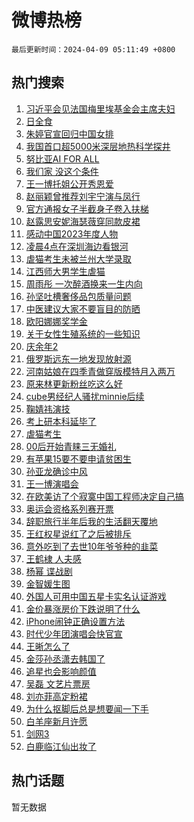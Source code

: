 # 微博热榜

`最后更新时间：2024-04-09 05:11:49 +0800`

## 热门搜索

1. [习近平会见法国梅里埃基金会主席夫妇](https://m.weibo.cn/search?containerid=100103type%3D1%26t%3D10%26q%3D%23%E4%B9%A0%E8%BF%91%E5%B9%B3%E4%BC%9A%E8%A7%81%E6%B3%95%E5%9B%BD%E6%A2%85%E9%87%8C%E5%9F%83%E5%9F%BA%E9%87%91%E4%BC%9A%E4%B8%BB%E5%B8%AD%E5%A4%AB%E5%A6%87%23&stream_entry_id=51&isnewpage=1&extparam=seat%3D1%26dgr%3D0%26pos%3D0%26stream_entry_id%3D51%26c_type%3D51%26q%3D%2523%25E4%25B9%25A0%25E8%25BF%2591%25E5%25B9%25B3%25E4%25BC%259A%25E8%25A7%2581%25E6%25B3%2595%25E5%259B%25BD%25E6%25A2%2585%25E9%2587%258C%25E5%259F%2583%25E5%259F%25BA%25E9%2587%2591%25E4%25BC%259A%25E4%25B8%25BB%25E5%25B8%25AD%25E5%25A4%25AB%25E5%25A6%2587%2523%26filter_type%3Drealtimehot%26cate%3D10103%26display_time%3D1712610708%26pre_seqid%3D171261070881393230934)
1. [日全食](https://m.weibo.cn/search?containerid=100103type%3D1%26t%3D10%26q%3D%E6%97%A5%E5%85%A8%E9%A3%9F&stream_entry_id=31&isnewpage=1&extparam=seat%3D1%26dgr%3D0%26flag%3D2%26c_type%3D31%26band_rank%3D1%26cate%3D5001%26realpos%3D1%26stream_entry_id%3D31%26lcate%3D5001%26q%3D%25E6%2597%25A5%25E5%2585%25A8%25E9%25A3%259F%26filter_type%3Drealtimehot%26pos%3D0%26display_time%3D1712610708%26pre_seqid%3D171261070881393230934)
1. [朱婷官宣回归中国女排](https://m.weibo.cn/search?containerid=100103type%3D1%26t%3D10%26q%3D%23%E6%9C%B1%E5%A9%B7%E5%AE%98%E5%AE%A3%E5%9B%9E%E5%BD%92%E4%B8%AD%E5%9B%BD%E5%A5%B3%E6%8E%92%23&stream_entry_id=31&isnewpage=1&extparam=seat%3D1%26dgr%3D0%26flag%3D16%26c_type%3D31%26band_rank%3D2%26cate%3D5001%26realpos%3D2%26stream_entry_id%3D31%26lcate%3D5001%26q%3D%2523%25E6%259C%25B1%25E5%25A9%25B7%25E5%25AE%2598%25E5%25AE%25A3%25E5%259B%259E%25E5%25BD%2592%25E4%25B8%25AD%25E5%259B%25BD%25E5%25A5%25B3%25E6%258E%2592%2523%26filter_type%3Drealtimehot%26pos%3D1%26display_time%3D1712610708%26pre_seqid%3D171261070881393230934)
1. [我国首口超5000米深层地热科学探井](https://m.weibo.cn/search?containerid=100103type%3D1%26t%3D10%26q%3D%23%E6%88%91%E5%9B%BD%E9%A6%96%E5%8F%A3%E8%B6%855000%E7%B1%B3%E6%B7%B1%E5%B1%82%E5%9C%B0%E7%83%AD%E7%A7%91%E5%AD%A6%E6%8E%A2%E4%BA%95%23&stream_entry_id=31&isnewpage=1&extparam=seat%3D1%26dgr%3D0%26flag%3D0%26c_type%3D31%26band_rank%3D3%26cate%3D5001%26realpos%3D3%26stream_entry_id%3D31%26lcate%3D5001%26q%3D%2523%25E6%2588%2591%25E5%259B%25BD%25E9%25A6%2596%25E5%258F%25A3%25E8%25B6%25855000%25E7%25B1%25B3%25E6%25B7%25B1%25E5%25B1%2582%25E5%259C%25B0%25E7%2583%25AD%25E7%25A7%2591%25E5%25AD%25A6%25E6%258E%25A2%25E4%25BA%2595%2523%26filter_type%3Drealtimehot%26pos%3D2%26display_time%3D1712610708%26pre_seqid%3D171261070881393230934)
1. [努比亚AI FOR ALL](https://m.weibo.cn/search?containerid=100103type%3D1%26t%3D10%26q%3D%23%E5%8A%AA%E6%AF%94%E4%BA%9AAI+FOR+ALL%23&stream_entry_id=31&isnewpage=1&extparam=seat%3D1%26dgr%3D0%26adid%3D230282%26c_type%3D31%26band_rank%3D4%26filter_type%3Drealtimehot%26cate%3D5001%26is_ad_pos%3D1%26stream_entry_id%3D31%26lcate%3D5001%26q%3D%2523%25E5%258A%25AA%25E6%25AF%2594%25E4%25BA%259AAI%2520FOR%2520ALL%2523%26topic_ad%3D1%26pos%3D3%26display_time%3D1712610708%26pre_seqid%3D171261070881393230934)
1. [我们家 没这个条件](https://m.weibo.cn/search?containerid=100103type%3D1%26t%3D10%26q%3D%E6%88%91%E4%BB%AC%E5%AE%B6+%E6%B2%A1%E8%BF%99%E4%B8%AA%E6%9D%A1%E4%BB%B6&stream_entry_id=31&isnewpage=1&extparam=seat%3D1%26dgr%3D0%26flag%3D2%26c_type%3D31%26band_rank%3D4%26cate%3D5001%26realpos%3D4%26stream_entry_id%3D31%26lcate%3D5001%26q%3D%25E6%2588%2591%25E4%25BB%25AC%25E5%25AE%25B6%2520%25E6%25B2%25A1%25E8%25BF%2599%25E4%25B8%25AA%25E6%259D%25A1%25E4%25BB%25B6%26filter_type%3Drealtimehot%26pos%3D4%26display_time%3D1712610708%26pre_seqid%3D171261070881393230934)
1. [王一博托姐公开秀恩爱](https://m.weibo.cn/search?containerid=100103type%3D1%26t%3D10%26q%3D%23%E7%8E%8B%E4%B8%80%E5%8D%9A%E6%89%98%E5%A7%90%E5%85%AC%E5%BC%80%E7%A7%80%E6%81%A9%E7%88%B1%23&stream_entry_id=31&isnewpage=1&extparam=seat%3D1%26dgr%3D0%26flag%3D2%26c_type%3D31%26band_rank%3D5%26cate%3D5001%26realpos%3D5%26stream_entry_id%3D31%26lcate%3D5001%26q%3D%2523%25E7%258E%258B%25E4%25B8%2580%25E5%258D%259A%25E6%2589%2598%25E5%25A7%2590%25E5%2585%25AC%25E5%25BC%2580%25E7%25A7%2580%25E6%2581%25A9%25E7%2588%25B1%2523%26filter_type%3Drealtimehot%26pos%3D5%26display_time%3D1712610708%26pre_seqid%3D171261070881393230934)
1. [赵丽颖曾推荐刘宇宁演与凤行](https://m.weibo.cn/search?containerid=100103type%3D1%26t%3D10%26q%3D%23%E8%B5%B5%E4%B8%BD%E9%A2%96%E6%9B%BE%E6%8E%A8%E8%8D%90%E5%88%98%E5%AE%87%E5%AE%81%E6%BC%94%E4%B8%8E%E5%87%A4%E8%A1%8C%23&stream_entry_id=31&isnewpage=1&extparam=seat%3D1%26dgr%3D0%26flag%3D16%26c_type%3D31%26band_rank%3D6%26cate%3D5001%26realpos%3D6%26stream_entry_id%3D31%26lcate%3D5001%26q%3D%2523%25E8%25B5%25B5%25E4%25B8%25BD%25E9%25A2%2596%25E6%259B%25BE%25E6%258E%25A8%25E8%258D%2590%25E5%2588%2598%25E5%25AE%2587%25E5%25AE%2581%25E6%25BC%2594%25E4%25B8%258E%25E5%2587%25A4%25E8%25A1%258C%2523%26filter_type%3Drealtimehot%26pos%3D6%26display_time%3D1712610708%26pre_seqid%3D171261070881393230934)
1. [官方通报女子半截身子卷入扶梯](https://m.weibo.cn/search?containerid=100103type%3D1%26t%3D10%26q%3D%23%E5%AE%98%E6%96%B9%E9%80%9A%E6%8A%A5%E5%A5%B3%E5%AD%90%E5%8D%8A%E6%88%AA%E8%BA%AB%E5%AD%90%E5%8D%B7%E5%85%A5%E6%89%B6%E6%A2%AF%23&stream_entry_id=31&isnewpage=1&extparam=seat%3D1%26dgr%3D0%26flag%3D2%26c_type%3D31%26band_rank%3D7%26cate%3D5001%26realpos%3D7%26stream_entry_id%3D31%26lcate%3D5001%26q%3D%2523%25E5%25AE%2598%25E6%2596%25B9%25E9%2580%259A%25E6%258A%25A5%25E5%25A5%25B3%25E5%25AD%2590%25E5%258D%258A%25E6%2588%25AA%25E8%25BA%25AB%25E5%25AD%2590%25E5%258D%25B7%25E5%2585%25A5%25E6%2589%25B6%25E6%25A2%25AF%2523%26filter_type%3Drealtimehot%26pos%3D7%26display_time%3D1712610708%26pre_seqid%3D171261070881393230934)
1. [赵露思安妮海瑟薇穿同款皮裙](https://m.weibo.cn/search?containerid=100103type%3D1%26t%3D10%26q%3D%23%E8%B5%B5%E9%9C%B2%E6%80%9D%E5%AE%89%E5%A6%AE%E6%B5%B7%E7%91%9F%E8%96%87%E7%A9%BF%E5%90%8C%E6%AC%BE%E7%9A%AE%E8%A3%99%23&stream_entry_id=31&isnewpage=1&extparam=seat%3D1%26dgr%3D0%26flag%3D2%26c_type%3D31%26band_rank%3D8%26cate%3D5001%26realpos%3D8%26stream_entry_id%3D31%26lcate%3D5001%26q%3D%2523%25E8%25B5%25B5%25E9%259C%25B2%25E6%2580%259D%25E5%25AE%2589%25E5%25A6%25AE%25E6%25B5%25B7%25E7%2591%259F%25E8%2596%2587%25E7%25A9%25BF%25E5%2590%258C%25E6%25AC%25BE%25E7%259A%25AE%25E8%25A3%2599%2523%26filter_type%3Drealtimehot%26pos%3D8%26display_time%3D1712610708%26pre_seqid%3D171261070881393230934)
1. [感动中国2023年度人物](https://m.weibo.cn/search?containerid=100103type%3D1%26t%3D10%26q%3D%23%E6%84%9F%E5%8A%A8%E4%B8%AD%E5%9B%BD2023%E5%B9%B4%E5%BA%A6%E4%BA%BA%E7%89%A9%23&stream_entry_id=31&isnewpage=1&extparam=seat%3D1%26dgr%3D0%26flag%3D0%26c_type%3D31%26band_rank%3D9%26cate%3D5001%26realpos%3D9%26stream_entry_id%3D31%26lcate%3D5001%26q%3D%2523%25E6%2584%259F%25E5%258A%25A8%25E4%25B8%25AD%25E5%259B%25BD2023%25E5%25B9%25B4%25E5%25BA%25A6%25E4%25BA%25BA%25E7%2589%25A9%2523%26filter_type%3Drealtimehot%26pos%3D9%26display_time%3D1712610708%26pre_seqid%3D171261070881393230934)
1. [凌晨4点在深圳海边看银河](https://m.weibo.cn/search?containerid=100103type%3D1%26t%3D10%26q%3D%23%E5%87%8C%E6%99%A84%E7%82%B9%E5%9C%A8%E6%B7%B1%E5%9C%B3%E6%B5%B7%E8%BE%B9%E7%9C%8B%E9%93%B6%E6%B2%B3%23&stream_entry_id=31&isnewpage=1&extparam=seat%3D1%26dgr%3D0%26flag%3D32768%26c_type%3D31%26band_rank%3D10%26cate%3D5001%26realpos%3D10%26stream_entry_id%3D31%26lcate%3D5001%26q%3D%2523%25E5%2587%258C%25E6%2599%25A84%25E7%2582%25B9%25E5%259C%25A8%25E6%25B7%25B1%25E5%259C%25B3%25E6%25B5%25B7%25E8%25BE%25B9%25E7%259C%258B%25E9%2593%25B6%25E6%25B2%25B3%2523%26filter_type%3Drealtimehot%26pos%3D10%26display_time%3D1712610708%26pre_seqid%3D171261070881393230934)
1. [虐猫考生未被兰州大学录取](https://m.weibo.cn/search?containerid=100103type%3D1%26t%3D10%26q%3D%23%E8%99%90%E7%8C%AB%E8%80%83%E7%94%9F%E6%9C%AA%E8%A2%AB%E5%85%B0%E5%B7%9E%E5%A4%A7%E5%AD%A6%E5%BD%95%E5%8F%96%23&stream_entry_id=31&isnewpage=1&extparam=seat%3D1%26dgr%3D0%26flag%3D2%26c_type%3D31%26band_rank%3D11%26cate%3D5001%26realpos%3D11%26stream_entry_id%3D31%26lcate%3D5001%26q%3D%2523%25E8%2599%2590%25E7%258C%25AB%25E8%2580%2583%25E7%2594%259F%25E6%259C%25AA%25E8%25A2%25AB%25E5%2585%25B0%25E5%25B7%259E%25E5%25A4%25A7%25E5%25AD%25A6%25E5%25BD%2595%25E5%258F%2596%2523%26filter_type%3Drealtimehot%26pos%3D11%26display_time%3D1712610708%26pre_seqid%3D171261070881393230934)
1. [江西师大男学生虐猫](https://m.weibo.cn/search?containerid=100103type%3D1%26t%3D10%26q%3D%23%E6%B1%9F%E8%A5%BF%E5%B8%88%E5%A4%A7%E7%94%B7%E5%AD%A6%E7%94%9F%E8%99%90%E7%8C%AB%23&stream_entry_id=31&isnewpage=1&extparam=seat%3D1%26dgr%3D0%26flag%3D2%26c_type%3D31%26band_rank%3D12%26cate%3D5001%26realpos%3D12%26stream_entry_id%3D31%26lcate%3D5001%26q%3D%2523%25E6%25B1%259F%25E8%25A5%25BF%25E5%25B8%2588%25E5%25A4%25A7%25E7%2594%25B7%25E5%25AD%25A6%25E7%2594%259F%25E8%2599%2590%25E7%258C%25AB%2523%26filter_type%3Drealtimehot%26pos%3D12%26display_time%3D1712610708%26pre_seqid%3D171261070881393230934)
1. [周雨彤 一次醉酒换来一生内向](https://m.weibo.cn/search?containerid=100103type%3D1%26t%3D10%26q%3D%E5%91%A8%E9%9B%A8%E5%BD%A4+%E4%B8%80%E6%AC%A1%E9%86%89%E9%85%92%E6%8D%A2%E6%9D%A5%E4%B8%80%E7%94%9F%E5%86%85%E5%90%91&stream_entry_id=31&isnewpage=1&extparam=seat%3D1%26dgr%3D0%26flag%3D2%26c_type%3D31%26band_rank%3D13%26cate%3D5001%26realpos%3D13%26stream_entry_id%3D31%26lcate%3D5001%26q%3D%25E5%2591%25A8%25E9%259B%25A8%25E5%25BD%25A4%2520%25E4%25B8%2580%25E6%25AC%25A1%25E9%2586%2589%25E9%2585%2592%25E6%258D%25A2%25E6%259D%25A5%25E4%25B8%2580%25E7%2594%259F%25E5%2586%2585%25E5%2590%2591%26filter_type%3Drealtimehot%26pos%3D13%26display_time%3D1712610708%26pre_seqid%3D171261070881393230934)
1. [孙坚吐槽奢侈品包质量问题](https://m.weibo.cn/search?containerid=100103type%3D1%26t%3D10%26q%3D%23%E5%AD%99%E5%9D%9A%E5%90%90%E6%A7%BD%E5%A5%A2%E4%BE%88%E5%93%81%E5%8C%85%E8%B4%A8%E9%87%8F%E9%97%AE%E9%A2%98%23&stream_entry_id=31&isnewpage=1&extparam=seat%3D1%26dgr%3D0%26flag%3D2%26c_type%3D31%26band_rank%3D14%26cate%3D5001%26realpos%3D14%26stream_entry_id%3D31%26lcate%3D5001%26q%3D%2523%25E5%25AD%2599%25E5%259D%259A%25E5%2590%2590%25E6%25A7%25BD%25E5%25A5%25A2%25E4%25BE%2588%25E5%2593%2581%25E5%258C%2585%25E8%25B4%25A8%25E9%2587%258F%25E9%2597%25AE%25E9%25A2%2598%2523%26filter_type%3Drealtimehot%26pos%3D14%26display_time%3D1712610708%26pre_seqid%3D171261070881393230934)
1. [中医建议大家不要盲目的防晒](https://m.weibo.cn/search?containerid=100103type%3D1%26t%3D10%26q%3D%23%E4%B8%AD%E5%8C%BB%E5%BB%BA%E8%AE%AE%E5%A4%A7%E5%AE%B6%E4%B8%8D%E8%A6%81%E7%9B%B2%E7%9B%AE%E7%9A%84%E9%98%B2%E6%99%92%23&stream_entry_id=31&isnewpage=1&extparam=seat%3D1%26dgr%3D0%26flag%3D2%26c_type%3D31%26band_rank%3D15%26cate%3D5001%26realpos%3D15%26stream_entry_id%3D31%26lcate%3D5001%26q%3D%2523%25E4%25B8%25AD%25E5%258C%25BB%25E5%25BB%25BA%25E8%25AE%25AE%25E5%25A4%25A7%25E5%25AE%25B6%25E4%25B8%258D%25E8%25A6%2581%25E7%259B%25B2%25E7%259B%25AE%25E7%259A%2584%25E9%2598%25B2%25E6%2599%2592%2523%26filter_type%3Drealtimehot%26pos%3D15%26display_time%3D1712610708%26pre_seqid%3D171261070881393230934)
1. [欧阳娜娜奖学金](https://m.weibo.cn/search?containerid=100103type%3D1%26t%3D10%26q%3D%E6%AC%A7%E9%98%B3%E5%A8%9C%E5%A8%9C%E5%A5%96%E5%AD%A6%E9%87%91&stream_entry_id=31&isnewpage=1&extparam=seat%3D1%26dgr%3D0%26flag%3D2%26c_type%3D31%26band_rank%3D16%26cate%3D5001%26realpos%3D16%26stream_entry_id%3D31%26lcate%3D5001%26q%3D%25E6%25AC%25A7%25E9%2598%25B3%25E5%25A8%259C%25E5%25A8%259C%25E5%25A5%2596%25E5%25AD%25A6%25E9%2587%2591%26filter_type%3Drealtimehot%26pos%3D16%26display_time%3D1712610708%26pre_seqid%3D171261070881393230934)
1. [关于女性生殖系统的一些知识](https://m.weibo.cn/search?containerid=100103type%3D1%26t%3D10%26q%3D%E5%85%B3%E4%BA%8E%E5%A5%B3%E6%80%A7%E7%94%9F%E6%AE%96%E7%B3%BB%E7%BB%9F%E7%9A%84%E4%B8%80%E4%BA%9B%E7%9F%A5%E8%AF%86&stream_entry_id=31&isnewpage=1&extparam=seat%3D1%26dgr%3D0%26flag%3D2%26c_type%3D31%26band_rank%3D17%26cate%3D5001%26realpos%3D17%26stream_entry_id%3D31%26lcate%3D5001%26q%3D%25E5%2585%25B3%25E4%25BA%258E%25E5%25A5%25B3%25E6%2580%25A7%25E7%2594%259F%25E6%25AE%2596%25E7%25B3%25BB%25E7%25BB%259F%25E7%259A%2584%25E4%25B8%2580%25E4%25BA%259B%25E7%259F%25A5%25E8%25AF%2586%26filter_type%3Drealtimehot%26pos%3D17%26display_time%3D1712610708%26pre_seqid%3D171261070881393230934)
1. [庆余年2](https://m.weibo.cn/search?containerid=100103type%3D1%26t%3D10%26q%3D%E5%BA%86%E4%BD%99%E5%B9%B42&stream_entry_id=31&isnewpage=1&extparam=seat%3D1%26dgr%3D0%26flag%3D2%26c_type%3D31%26band_rank%3D18%26cate%3D5001%26realpos%3D18%26stream_entry_id%3D31%26lcate%3D5001%26q%3D%25E5%25BA%2586%25E4%25BD%2599%25E5%25B9%25B42%26filter_type%3Drealtimehot%26pos%3D18%26display_time%3D1712610708%26pre_seqid%3D171261070881393230934)
1. [俄罗斯远东一地发现放射源](https://m.weibo.cn/search?containerid=100103type%3D1%26t%3D10%26q%3D%23%E4%BF%84%E7%BD%97%E6%96%AF%E8%BF%9C%E4%B8%9C%E4%B8%80%E5%9C%B0%E5%8F%91%E7%8E%B0%E6%94%BE%E5%B0%84%E6%BA%90%23&stream_entry_id=31&isnewpage=1&extparam=seat%3D1%26dgr%3D0%26flag%3D0%26c_type%3D31%26band_rank%3D19%26cate%3D5001%26realpos%3D19%26stream_entry_id%3D31%26lcate%3D5001%26q%3D%2523%25E4%25BF%2584%25E7%25BD%2597%25E6%2596%25AF%25E8%25BF%259C%25E4%25B8%259C%25E4%25B8%2580%25E5%259C%25B0%25E5%258F%2591%25E7%258E%25B0%25E6%2594%25BE%25E5%25B0%2584%25E6%25BA%2590%2523%26filter_type%3Drealtimehot%26pos%3D19%26display_time%3D1712610708%26pre_seqid%3D171261070881393230934)
1. [河南姑娘在四季青做穿版模特月入两万](https://m.weibo.cn/search?containerid=100103type%3D1%26t%3D10%26q%3D%23%E6%B2%B3%E5%8D%97%E5%A7%91%E5%A8%98%E5%9C%A8%E5%9B%9B%E5%AD%A3%E9%9D%92%E5%81%9A%E7%A9%BF%E7%89%88%E6%A8%A1%E7%89%B9%E6%9C%88%E5%85%A5%E4%B8%A4%E4%B8%87%23&stream_entry_id=31&isnewpage=1&extparam=seat%3D1%26dgr%3D0%26flag%3D2%26c_type%3D31%26band_rank%3D20%26cate%3D5001%26realpos%3D20%26stream_entry_id%3D31%26lcate%3D5001%26q%3D%2523%25E6%25B2%25B3%25E5%258D%2597%25E5%25A7%2591%25E5%25A8%2598%25E5%259C%25A8%25E5%259B%259B%25E5%25AD%25A3%25E9%259D%2592%25E5%2581%259A%25E7%25A9%25BF%25E7%2589%2588%25E6%25A8%25A1%25E7%2589%25B9%25E6%259C%2588%25E5%2585%25A5%25E4%25B8%25A4%25E4%25B8%2587%2523%26filter_type%3Drealtimehot%26pos%3D20%26display_time%3D1712610708%26pre_seqid%3D171261070881393230934)
1. [原来林更新粉丝吃这么好](https://m.weibo.cn/search?containerid=100103type%3D1%26t%3D10%26q%3D%23%E5%8E%9F%E6%9D%A5%E6%9E%97%E6%9B%B4%E6%96%B0%E7%B2%89%E4%B8%9D%E5%90%83%E8%BF%99%E4%B9%88%E5%A5%BD%23&stream_entry_id=31&isnewpage=1&extparam=seat%3D1%26dgr%3D0%26flag%3D2%26c_type%3D31%26band_rank%3D21%26cate%3D5001%26realpos%3D21%26stream_entry_id%3D31%26lcate%3D5001%26q%3D%2523%25E5%258E%259F%25E6%259D%25A5%25E6%259E%2597%25E6%259B%25B4%25E6%2596%25B0%25E7%25B2%2589%25E4%25B8%259D%25E5%2590%2583%25E8%25BF%2599%25E4%25B9%2588%25E5%25A5%25BD%2523%26filter_type%3Drealtimehot%26pos%3D21%26display_time%3D1712610708%26pre_seqid%3D171261070881393230934)
1. [cube男经纪人骚扰minnie后续](https://m.weibo.cn/search?containerid=100103type%3D1%26t%3D10%26q%3D%23cube%E7%94%B7%E7%BB%8F%E7%BA%AA%E4%BA%BA%E9%AA%9A%E6%89%B0minnie%E5%90%8E%E7%BB%AD%23&stream_entry_id=31&isnewpage=1&extparam=seat%3D1%26dgr%3D0%26flag%3D0%26c_type%3D31%26band_rank%3D22%26cate%3D5001%26realpos%3D22%26stream_entry_id%3D31%26lcate%3D5001%26q%3D%2523cube%25E7%2594%25B7%25E7%25BB%258F%25E7%25BA%25AA%25E4%25BA%25BA%25E9%25AA%259A%25E6%2589%25B0minnie%25E5%2590%258E%25E7%25BB%25AD%2523%26filter_type%3Drealtimehot%26pos%3D22%26display_time%3D1712610708%26pre_seqid%3D171261070881393230934)
1. [鞠婧祎演技](https://m.weibo.cn/search?containerid=100103type%3D1%26t%3D10%26q%3D%E9%9E%A0%E5%A9%A7%E7%A5%8E%E6%BC%94%E6%8A%80&stream_entry_id=31&isnewpage=1&extparam=seat%3D1%26dgr%3D0%26flag%3D0%26c_type%3D31%26band_rank%3D23%26cate%3D5001%26realpos%3D23%26stream_entry_id%3D31%26lcate%3D5001%26q%3D%25E9%259E%25A0%25E5%25A9%25A7%25E7%25A5%258E%25E6%25BC%2594%25E6%258A%2580%26filter_type%3Drealtimehot%26pos%3D23%26display_time%3D1712610708%26pre_seqid%3D171261070881393230934)
1. [考上研本科延毕了](https://m.weibo.cn/search?containerid=100103type%3D1%26t%3D10%26q%3D%23%E8%80%83%E4%B8%8A%E7%A0%94%E6%9C%AC%E7%A7%91%E5%BB%B6%E6%AF%95%E4%BA%86%23&stream_entry_id=31&isnewpage=1&extparam=seat%3D1%26dgr%3D0%26flag%3D0%26c_type%3D31%26band_rank%3D24%26cate%3D5001%26realpos%3D24%26stream_entry_id%3D31%26lcate%3D5001%26q%3D%2523%25E8%2580%2583%25E4%25B8%258A%25E7%25A0%2594%25E6%259C%25AC%25E7%25A7%2591%25E5%25BB%25B6%25E6%25AF%2595%25E4%25BA%2586%2523%26filter_type%3Drealtimehot%26pos%3D24%26display_time%3D1712610708%26pre_seqid%3D171261070881393230934)
1. [虐猫考生](https://m.weibo.cn/search?containerid=100103type%3D1%26t%3D10%26q%3D%E8%99%90%E7%8C%AB%E8%80%83%E7%94%9F&stream_entry_id=31&isnewpage=1&extparam=seat%3D1%26dgr%3D0%26flag%3D0%26c_type%3D31%26band_rank%3D25%26cate%3D5001%26realpos%3D25%26stream_entry_id%3D31%26lcate%3D5001%26q%3D%25E8%2599%2590%25E7%258C%25AB%25E8%2580%2583%25E7%2594%259F%26filter_type%3Drealtimehot%26pos%3D25%26display_time%3D1712610708%26pre_seqid%3D171261070881393230934)
1. [00后开始青睐三无婚礼](https://m.weibo.cn/search?containerid=100103type%3D1%26t%3D10%26q%3D%2300%E5%90%8E%E5%BC%80%E5%A7%8B%E9%9D%92%E7%9D%90%E4%B8%89%E6%97%A0%E5%A9%9A%E7%A4%BC%23&stream_entry_id=31&isnewpage=1&extparam=seat%3D1%26dgr%3D0%26flag%3D32768%26c_type%3D31%26band_rank%3D26%26cate%3D5001%26realpos%3D26%26stream_entry_id%3D31%26lcate%3D5001%26q%3D%252300%25E5%2590%258E%25E5%25BC%2580%25E5%25A7%258B%25E9%259D%2592%25E7%259D%2590%25E4%25B8%2589%25E6%2597%25A0%25E5%25A9%259A%25E7%25A4%25BC%2523%26filter_type%3Drealtimehot%26pos%3D26%26display_time%3D1712610708%26pre_seqid%3D171261070881393230934)
1. [有苹果15要不要申请贫困生](https://m.weibo.cn/search?containerid=100103type%3D1%26t%3D10%26q%3D%23%E6%9C%89%E8%8B%B9%E6%9E%9C15%E8%A6%81%E4%B8%8D%E8%A6%81%E7%94%B3%E8%AF%B7%E8%B4%AB%E5%9B%B0%E7%94%9F%23&stream_entry_id=31&isnewpage=1&extparam=seat%3D1%26dgr%3D0%26flag%3D0%26c_type%3D31%26band_rank%3D27%26cate%3D5001%26realpos%3D27%26stream_entry_id%3D31%26lcate%3D5001%26q%3D%2523%25E6%259C%2589%25E8%258B%25B9%25E6%259E%259C15%25E8%25A6%2581%25E4%25B8%258D%25E8%25A6%2581%25E7%2594%25B3%25E8%25AF%25B7%25E8%25B4%25AB%25E5%259B%25B0%25E7%2594%259F%2523%26filter_type%3Drealtimehot%26pos%3D27%26display_time%3D1712610708%26pre_seqid%3D171261070881393230934)
1. [孙亚龙确诊中风](https://m.weibo.cn/search?containerid=100103type%3D1%26t%3D10%26q%3D%23%E5%AD%99%E4%BA%9A%E9%BE%99%E7%A1%AE%E8%AF%8A%E4%B8%AD%E9%A3%8E%23&stream_entry_id=31&isnewpage=1&extparam=seat%3D1%26dgr%3D0%26flag%3D0%26c_type%3D31%26band_rank%3D28%26cate%3D5001%26realpos%3D28%26stream_entry_id%3D31%26lcate%3D5001%26q%3D%2523%25E5%25AD%2599%25E4%25BA%259A%25E9%25BE%2599%25E7%25A1%25AE%25E8%25AF%258A%25E4%25B8%25AD%25E9%25A3%258E%2523%26filter_type%3Drealtimehot%26pos%3D28%26display_time%3D1712610708%26pre_seqid%3D171261070881393230934)
1. [王一博演唱会](https://m.weibo.cn/search?containerid=100103type%3D1%26t%3D10%26q%3D%E7%8E%8B%E4%B8%80%E5%8D%9A%E6%BC%94%E5%94%B1%E4%BC%9A&stream_entry_id=31&isnewpage=1&extparam=seat%3D1%26dgr%3D0%26flag%3D0%26c_type%3D31%26band_rank%3D29%26cate%3D5001%26realpos%3D29%26stream_entry_id%3D31%26lcate%3D5001%26q%3D%25E7%258E%258B%25E4%25B8%2580%25E5%258D%259A%25E6%25BC%2594%25E5%2594%25B1%25E4%25BC%259A%26filter_type%3Drealtimehot%26pos%3D29%26display_time%3D1712610708%26pre_seqid%3D171261070881393230934)
1. [在欧美访了个寂寞中国工程师决定自己搞](https://m.weibo.cn/search?containerid=100103type%3D1%26t%3D10%26q%3D%23%E5%9C%A8%E6%AC%A7%E7%BE%8E%E8%AE%BF%E4%BA%86%E4%B8%AA%E5%AF%82%E5%AF%9E%E4%B8%AD%E5%9B%BD%E5%B7%A5%E7%A8%8B%E5%B8%88%E5%86%B3%E5%AE%9A%E8%87%AA%E5%B7%B1%E6%90%9E%23&stream_entry_id=31&isnewpage=1&extparam=seat%3D1%26dgr%3D0%26flag%3D32768%26c_type%3D31%26band_rank%3D30%26cate%3D5001%26realpos%3D30%26stream_entry_id%3D31%26lcate%3D5001%26q%3D%2523%25E5%259C%25A8%25E6%25AC%25A7%25E7%25BE%258E%25E8%25AE%25BF%25E4%25BA%2586%25E4%25B8%25AA%25E5%25AF%2582%25E5%25AF%259E%25E4%25B8%25AD%25E5%259B%25BD%25E5%25B7%25A5%25E7%25A8%258B%25E5%25B8%2588%25E5%2586%25B3%25E5%25AE%259A%25E8%2587%25AA%25E5%25B7%25B1%25E6%2590%259E%2523%26filter_type%3Drealtimehot%26pos%3D30%26display_time%3D1712610708%26pre_seqid%3D171261070881393230934)
1. [奥运会资格系列赛开票](https://m.weibo.cn/search?containerid=100103type%3D1%26t%3D10%26q%3D%23%E5%A5%A5%E8%BF%90%E4%BC%9A%E8%B5%84%E6%A0%BC%E7%B3%BB%E5%88%97%E8%B5%9B%E5%BC%80%E7%A5%A8%23&stream_entry_id=31&isnewpage=1&extparam=seat%3D1%26dgr%3D0%26flag%3D0%26c_type%3D31%26band_rank%3D31%26cate%3D5001%26realpos%3D31%26stream_entry_id%3D31%26lcate%3D5001%26q%3D%2523%25E5%25A5%25A5%25E8%25BF%2590%25E4%25BC%259A%25E8%25B5%2584%25E6%25A0%25BC%25E7%25B3%25BB%25E5%2588%2597%25E8%25B5%259B%25E5%25BC%2580%25E7%25A5%25A8%2523%26filter_type%3Drealtimehot%26pos%3D31%26display_time%3D1712610708%26pre_seqid%3D171261070881393230934)
1. [辞职旅行半年后我的生活翻天覆地](https://m.weibo.cn/search?containerid=100103type%3D1%26t%3D10%26q%3D%23%E8%BE%9E%E8%81%8C%E6%97%85%E8%A1%8C%E5%8D%8A%E5%B9%B4%E5%90%8E%E6%88%91%E7%9A%84%E7%94%9F%E6%B4%BB%E7%BF%BB%E5%A4%A9%E8%A6%86%E5%9C%B0%23&stream_entry_id=31&isnewpage=1&extparam=seat%3D1%26dgr%3D0%26flag%3D0%26c_type%3D31%26band_rank%3D32%26cate%3D5001%26realpos%3D32%26stream_entry_id%3D31%26lcate%3D5001%26q%3D%2523%25E8%25BE%259E%25E8%2581%258C%25E6%2597%2585%25E8%25A1%258C%25E5%258D%258A%25E5%25B9%25B4%25E5%2590%258E%25E6%2588%2591%25E7%259A%2584%25E7%2594%259F%25E6%25B4%25BB%25E7%25BF%25BB%25E5%25A4%25A9%25E8%25A6%2586%25E5%259C%25B0%2523%26filter_type%3Drealtimehot%26pos%3D32%26display_time%3D1712610708%26pre_seqid%3D171261070881393230934)
1. [王红权星说红了之后被排斥](https://m.weibo.cn/search?containerid=100103type%3D1%26t%3D10%26q%3D%23%E7%8E%8B%E7%BA%A2%E6%9D%83%E6%98%9F%E8%AF%B4%E7%BA%A2%E4%BA%86%E4%B9%8B%E5%90%8E%E8%A2%AB%E6%8E%92%E6%96%A5%23&stream_entry_id=31&isnewpage=1&extparam=seat%3D1%26dgr%3D0%26flag%3D0%26c_type%3D31%26band_rank%3D33%26cate%3D5001%26realpos%3D33%26stream_entry_id%3D31%26lcate%3D5001%26q%3D%2523%25E7%258E%258B%25E7%25BA%25A2%25E6%259D%2583%25E6%2598%259F%25E8%25AF%25B4%25E7%25BA%25A2%25E4%25BA%2586%25E4%25B9%258B%25E5%2590%258E%25E8%25A2%25AB%25E6%258E%2592%25E6%2596%25A5%2523%26filter_type%3Drealtimehot%26pos%3D33%26display_time%3D1712610708%26pre_seqid%3D171261070881393230934)
1. [意外吃到了去世10年爷爷种的韭菜](https://m.weibo.cn/search?containerid=100103type%3D1%26t%3D10%26q%3D%23%E6%84%8F%E5%A4%96%E5%90%83%E5%88%B0%E4%BA%86%E5%8E%BB%E4%B8%9610%E5%B9%B4%E7%88%B7%E7%88%B7%E7%A7%8D%E7%9A%84%E9%9F%AD%E8%8F%9C%23&stream_entry_id=31&isnewpage=1&extparam=seat%3D1%26dgr%3D0%26flag%3D0%26c_type%3D31%26band_rank%3D34%26cate%3D5001%26realpos%3D34%26stream_entry_id%3D31%26lcate%3D5001%26q%3D%2523%25E6%2584%258F%25E5%25A4%2596%25E5%2590%2583%25E5%2588%25B0%25E4%25BA%2586%25E5%258E%25BB%25E4%25B8%259610%25E5%25B9%25B4%25E7%2588%25B7%25E7%2588%25B7%25E7%25A7%258D%25E7%259A%2584%25E9%259F%25AD%25E8%258F%259C%2523%26filter_type%3Drealtimehot%26pos%3D34%26display_time%3D1712610708%26pre_seqid%3D171261070881393230934)
1. [王鹤棣 人夫感](https://m.weibo.cn/search?containerid=100103type%3D1%26t%3D10%26q%3D%E7%8E%8B%E9%B9%A4%E6%A3%A3+%E4%BA%BA%E5%A4%AB%E6%84%9F&stream_entry_id=31&isnewpage=1&extparam=seat%3D1%26dgr%3D0%26flag%3D0%26c_type%3D31%26band_rank%3D35%26cate%3D5001%26realpos%3D35%26stream_entry_id%3D31%26lcate%3D5001%26q%3D%25E7%258E%258B%25E9%25B9%25A4%25E6%25A3%25A3%2520%25E4%25BA%25BA%25E5%25A4%25AB%25E6%2584%259F%26filter_type%3Drealtimehot%26pos%3D35%26display_time%3D1712610708%26pre_seqid%3D171261070881393230934)
1. [杨幂 谍战剧](https://m.weibo.cn/search?containerid=100103type%3D1%26t%3D10%26q%3D%E6%9D%A8%E5%B9%82+%E8%B0%8D%E6%88%98%E5%89%A7&stream_entry_id=31&isnewpage=1&extparam=seat%3D1%26dgr%3D0%26flag%3D0%26c_type%3D31%26band_rank%3D36%26cate%3D5001%26realpos%3D36%26stream_entry_id%3D31%26lcate%3D5001%26q%3D%25E6%259D%25A8%25E5%25B9%2582%2520%25E8%25B0%258D%25E6%2588%2598%25E5%2589%25A7%26filter_type%3Drealtimehot%26pos%3D36%26display_time%3D1712610708%26pre_seqid%3D171261070881393230934)
1. [金智媛生图](https://m.weibo.cn/search?containerid=100103type%3D1%26t%3D10%26q%3D%E9%87%91%E6%99%BA%E5%AA%9B%E7%94%9F%E5%9B%BE&stream_entry_id=31&isnewpage=1&extparam=seat%3D1%26dgr%3D0%26flag%3D0%26c_type%3D31%26band_rank%3D37%26cate%3D5001%26realpos%3D37%26stream_entry_id%3D31%26lcate%3D5001%26q%3D%25E9%2587%2591%25E6%2599%25BA%25E5%25AA%259B%25E7%2594%259F%25E5%259B%25BE%26filter_type%3Drealtimehot%26pos%3D37%26display_time%3D1712610708%26pre_seqid%3D171261070881393230934)
1. [外国人可用中国五星卡实名认证游戏](https://m.weibo.cn/search?containerid=100103type%3D1%26t%3D10%26q%3D%23%E5%A4%96%E5%9B%BD%E4%BA%BA%E5%8F%AF%E7%94%A8%E4%B8%AD%E5%9B%BD%E4%BA%94%E6%98%9F%E5%8D%A1%E5%AE%9E%E5%90%8D%E8%AE%A4%E8%AF%81%E6%B8%B8%E6%88%8F%23&stream_entry_id=31&isnewpage=1&extparam=seat%3D1%26dgr%3D0%26flag%3D1%26c_type%3D31%26band_rank%3D38%26cate%3D5001%26realpos%3D38%26stream_entry_id%3D31%26lcate%3D5001%26q%3D%2523%25E5%25A4%2596%25E5%259B%25BD%25E4%25BA%25BA%25E5%258F%25AF%25E7%2594%25A8%25E4%25B8%25AD%25E5%259B%25BD%25E4%25BA%2594%25E6%2598%259F%25E5%258D%25A1%25E5%25AE%259E%25E5%2590%258D%25E8%25AE%25A4%25E8%25AF%2581%25E6%25B8%25B8%25E6%2588%258F%2523%26filter_type%3Drealtimehot%26pos%3D38%26display_time%3D1712610708%26pre_seqid%3D171261070881393230934)
1. [金价暴涨房价下跌说明了什么](https://m.weibo.cn/search?containerid=100103type%3D1%26t%3D10%26q%3D%E9%87%91%E4%BB%B7%E6%9A%B4%E6%B6%A8%E6%88%BF%E4%BB%B7%E4%B8%8B%E8%B7%8C%E8%AF%B4%E6%98%8E%E4%BA%86%E4%BB%80%E4%B9%88&stream_entry_id=31&isnewpage=1&extparam=seat%3D1%26dgr%3D0%26flag%3D0%26c_type%3D31%26band_rank%3D39%26cate%3D5001%26realpos%3D39%26stream_entry_id%3D31%26lcate%3D5001%26q%3D%25E9%2587%2591%25E4%25BB%25B7%25E6%259A%25B4%25E6%25B6%25A8%25E6%2588%25BF%25E4%25BB%25B7%25E4%25B8%258B%25E8%25B7%258C%25E8%25AF%25B4%25E6%2598%258E%25E4%25BA%2586%25E4%25BB%2580%25E4%25B9%2588%26filter_type%3Drealtimehot%26pos%3D39%26display_time%3D1712610708%26pre_seqid%3D171261070881393230934)
1. [iPhone闹钟正确设置方法](https://m.weibo.cn/search?containerid=100103type%3D1%26t%3D10%26q%3D%23iPhone%E9%97%B9%E9%92%9F%E6%AD%A3%E7%A1%AE%E8%AE%BE%E7%BD%AE%E6%96%B9%E6%B3%95%23&stream_entry_id=31&isnewpage=1&extparam=seat%3D1%26dgr%3D0%26flag%3D0%26c_type%3D31%26band_rank%3D40%26cate%3D5001%26realpos%3D40%26stream_entry_id%3D31%26lcate%3D5001%26q%3D%2523iPhone%25E9%2597%25B9%25E9%2592%259F%25E6%25AD%25A3%25E7%25A1%25AE%25E8%25AE%25BE%25E7%25BD%25AE%25E6%2596%25B9%25E6%25B3%2595%2523%26filter_type%3Drealtimehot%26pos%3D40%26display_time%3D1712610708%26pre_seqid%3D171261070881393230934)
1. [时代少年团演唱会快官宣](https://m.weibo.cn/search?containerid=100103type%3D1%26t%3D10%26q%3D%E6%97%B6%E4%BB%A3%E5%B0%91%E5%B9%B4%E5%9B%A2%E6%BC%94%E5%94%B1%E4%BC%9A%E5%BF%AB%E5%AE%98%E5%AE%A3&stream_entry_id=31&isnewpage=1&extparam=seat%3D1%26dgr%3D0%26flag%3D0%26c_type%3D31%26band_rank%3D41%26cate%3D5001%26realpos%3D41%26stream_entry_id%3D31%26lcate%3D5001%26q%3D%25E6%2597%25B6%25E4%25BB%25A3%25E5%25B0%2591%25E5%25B9%25B4%25E5%259B%25A2%25E6%25BC%2594%25E5%2594%25B1%25E4%25BC%259A%25E5%25BF%25AB%25E5%25AE%2598%25E5%25AE%25A3%26filter_type%3Drealtimehot%26pos%3D41%26display_time%3D1712610708%26pre_seqid%3D171261070881393230934)
1. [王晰怎么了](https://m.weibo.cn/search?containerid=100103type%3D1%26t%3D10%26q%3D%23%E7%8E%8B%E6%99%B0%E6%80%8E%E4%B9%88%E4%BA%86%23&stream_entry_id=31&isnewpage=1&extparam=seat%3D1%26dgr%3D0%26flag%3D0%26c_type%3D31%26band_rank%3D42%26cate%3D5001%26realpos%3D42%26stream_entry_id%3D31%26lcate%3D5001%26q%3D%2523%25E7%258E%258B%25E6%2599%25B0%25E6%2580%258E%25E4%25B9%2588%25E4%25BA%2586%2523%26filter_type%3Drealtimehot%26pos%3D42%26display_time%3D1712610708%26pre_seqid%3D171261070881393230934)
1. [金莎孙丞潇去韩国了](https://m.weibo.cn/search?containerid=100103type%3D1%26t%3D10%26q%3D%23%E9%87%91%E8%8E%8E%E5%AD%99%E4%B8%9E%E6%BD%87%E5%8E%BB%E9%9F%A9%E5%9B%BD%E4%BA%86%23&stream_entry_id=31&isnewpage=1&extparam=seat%3D1%26dgr%3D0%26flag%3D0%26c_type%3D31%26band_rank%3D43%26cate%3D5001%26realpos%3D43%26stream_entry_id%3D31%26lcate%3D5001%26q%3D%2523%25E9%2587%2591%25E8%258E%258E%25E5%25AD%2599%25E4%25B8%259E%25E6%25BD%2587%25E5%258E%25BB%25E9%259F%25A9%25E5%259B%25BD%25E4%25BA%2586%2523%26filter_type%3Drealtimehot%26pos%3D43%26display_time%3D1712610708%26pre_seqid%3D171261070881393230934)
1. [追星也会影响颜值](https://m.weibo.cn/search?containerid=100103type%3D1%26t%3D10%26q%3D%E8%BF%BD%E6%98%9F%E4%B9%9F%E4%BC%9A%E5%BD%B1%E5%93%8D%E9%A2%9C%E5%80%BC&stream_entry_id=31&isnewpage=1&extparam=seat%3D1%26dgr%3D0%26flag%3D0%26c_type%3D31%26band_rank%3D44%26cate%3D5001%26realpos%3D44%26stream_entry_id%3D31%26lcate%3D5001%26q%3D%25E8%25BF%25BD%25E6%2598%259F%25E4%25B9%259F%25E4%25BC%259A%25E5%25BD%25B1%25E5%2593%258D%25E9%25A2%259C%25E5%2580%25BC%26filter_type%3Drealtimehot%26pos%3D44%26display_time%3D1712610708%26pre_seqid%3D171261070881393230934)
1. [吴磊 文艺片票房](https://m.weibo.cn/search?containerid=100103type%3D1%26t%3D10%26q%3D%E5%90%B4%E7%A3%8A+%E6%96%87%E8%89%BA%E7%89%87%E7%A5%A8%E6%88%BF&stream_entry_id=31&isnewpage=1&extparam=seat%3D1%26dgr%3D0%26flag%3D0%26c_type%3D31%26band_rank%3D45%26cate%3D5001%26realpos%3D45%26stream_entry_id%3D31%26lcate%3D5001%26q%3D%25E5%2590%25B4%25E7%25A3%258A%2520%25E6%2596%2587%25E8%2589%25BA%25E7%2589%2587%25E7%25A5%25A8%25E6%2588%25BF%26filter_type%3Drealtimehot%26pos%3D45%26display_time%3D1712610708%26pre_seqid%3D171261070881393230934)
1. [刘亦菲高定粉裙](https://m.weibo.cn/search?containerid=100103type%3D1%26t%3D10%26q%3D%23%E5%88%98%E4%BA%A6%E8%8F%B2%E9%AB%98%E5%AE%9A%E7%B2%89%E8%A3%99%23&stream_entry_id=31&isnewpage=1&extparam=seat%3D1%26dgr%3D0%26flag%3D0%26c_type%3D31%26band_rank%3D46%26cate%3D5001%26realpos%3D46%26stream_entry_id%3D31%26lcate%3D5001%26q%3D%2523%25E5%2588%2598%25E4%25BA%25A6%25E8%258F%25B2%25E9%25AB%2598%25E5%25AE%259A%25E7%25B2%2589%25E8%25A3%2599%2523%26filter_type%3Drealtimehot%26pos%3D46%26display_time%3D1712610708%26pre_seqid%3D171261070881393230934)
1. [为什么抠脚后总是想要闻一下手](https://m.weibo.cn/search?containerid=100103type%3D1%26t%3D10%26q%3D%E4%B8%BA%E4%BB%80%E4%B9%88%E6%8A%A0%E8%84%9A%E5%90%8E%E6%80%BB%E6%98%AF%E6%83%B3%E8%A6%81%E9%97%BB%E4%B8%80%E4%B8%8B%E6%89%8B&stream_entry_id=31&isnewpage=1&extparam=seat%3D1%26dgr%3D0%26flag%3D0%26c_type%3D31%26band_rank%3D47%26cate%3D5001%26realpos%3D47%26stream_entry_id%3D31%26lcate%3D5001%26q%3D%25E4%25B8%25BA%25E4%25BB%2580%25E4%25B9%2588%25E6%258A%25A0%25E8%2584%259A%25E5%2590%258E%25E6%2580%25BB%25E6%2598%25AF%25E6%2583%25B3%25E8%25A6%2581%25E9%2597%25BB%25E4%25B8%2580%25E4%25B8%258B%25E6%2589%258B%26filter_type%3Drealtimehot%26pos%3D47%26display_time%3D1712610708%26pre_seqid%3D171261070881393230934)
1. [白羊座新月许愿](https://m.weibo.cn/search?containerid=100103type%3D1%26t%3D10%26q%3D%23%E7%99%BD%E7%BE%8A%E5%BA%A7%E6%96%B0%E6%9C%88%E8%AE%B8%E6%84%BF%23&stream_entry_id=31&isnewpage=1&extparam=seat%3D1%26dgr%3D0%26flag%3D0%26c_type%3D31%26band_rank%3D48%26cate%3D5001%26realpos%3D48%26stream_entry_id%3D31%26lcate%3D5001%26q%3D%2523%25E7%2599%25BD%25E7%25BE%258A%25E5%25BA%25A7%25E6%2596%25B0%25E6%259C%2588%25E8%25AE%25B8%25E6%2584%25BF%2523%26filter_type%3Drealtimehot%26pos%3D48%26display_time%3D1712610708%26pre_seqid%3D171261070881393230934)
1. [剑网3](https://m.weibo.cn/search?containerid=100103type%3D1%26t%3D10%26q%3D%E5%89%91%E7%BD%913&stream_entry_id=31&isnewpage=1&extparam=seat%3D1%26dgr%3D0%26flag%3D0%26c_type%3D31%26band_rank%3D49%26cate%3D5001%26realpos%3D49%26stream_entry_id%3D31%26lcate%3D5001%26q%3D%25E5%2589%2591%25E7%25BD%25913%26filter_type%3Drealtimehot%26pos%3D49%26display_time%3D1712610708%26pre_seqid%3D171261070881393230934)
1. [白鹿临江仙出妆了](https://m.weibo.cn/search?containerid=100103type%3D1%26t%3D10%26q%3D%23%E7%99%BD%E9%B9%BF%E4%B8%B4%E6%B1%9F%E4%BB%99%E5%87%BA%E5%A6%86%E4%BA%86%23&stream_entry_id=31&isnewpage=1&extparam=seat%3D1%26dgr%3D0%26flag%3D0%26c_type%3D31%26band_rank%3D50%26cate%3D5001%26realpos%3D50%26stream_entry_id%3D31%26lcate%3D5001%26q%3D%2523%25E7%2599%25BD%25E9%25B9%25BF%25E4%25B8%25B4%25E6%25B1%259F%25E4%25BB%2599%25E5%2587%25BA%25E5%25A6%2586%25E4%25BA%2586%2523%26filter_type%3Drealtimehot%26pos%3D50%26display_time%3D1712610708%26pre_seqid%3D171261070881393230934)

## 热门话题

暂无数据
